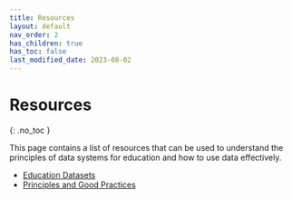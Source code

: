 ```yaml
---
title: Resources
layout: default
nav_order: 2
has_children: true
has_toc: false
last_modified_date: 2023-08-02
---
```


# Resources
{: .no_toc }

This page contains a list of resources that can be used to understand the principles of data systems for education and how to use data effectively.

- [Education Datasets](./datasets)
- [Principles and Good Practices](./principles)